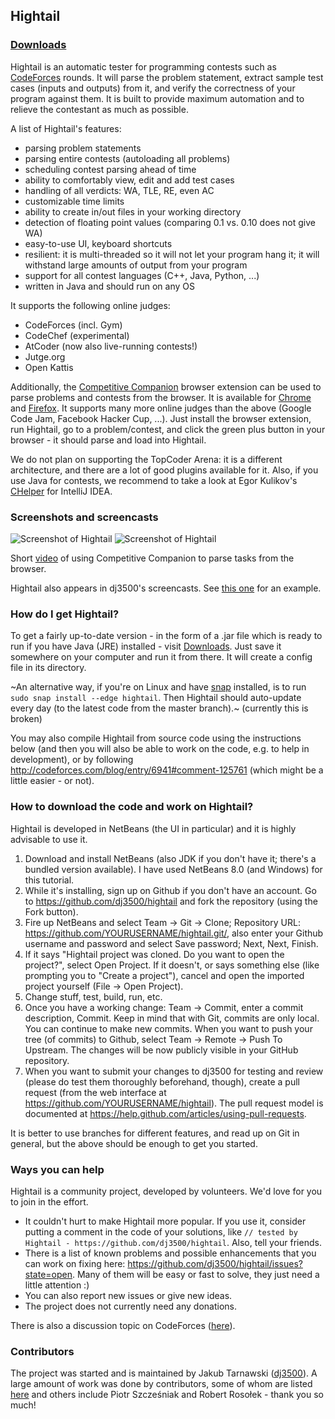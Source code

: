 ## Hightail

### [Downloads](https://github.com/dj3500/hightail/releases)

Hightail is an automatic tester for programming contests such as [CodeForces](http://codeforces.com) rounds. It will parse the problem statement, extract sample test cases (inputs and outputs) from it, and verify the correctness of your program against them. It is built to provide maximum automation and to relieve the contestant as much as possible.

A list of Hightail's features:
* parsing problem statements
* parsing entire contests (autoloading all problems)
* scheduling contest parsing ahead of time
* ability to comfortably view, edit and add test cases
* handling of all verdicts: WA, TLE, RE, even AC
* customizable time limits
* ability to create in/out files in your working directory
* detection of floating point values (comparing 0.1 vs. 0.10 does not give WA)
* easy-to-use UI, keyboard shortcuts
* resilient: it is multi-threaded so it will not let your program hang it; it will withstand large amounts of output from your program
* support for all contest languages (C++, Java, Python, ...)
* written in Java and should run on any OS

It supports the following online judges:
* CodeForces (incl. Gym)
* CodeChef (experimental)
* AtCoder (now also live-running contests!)
* Jutge.org
* Open Kattis

Additionally, the [Competitive Companion](https://github.com/jmerle/competitive-companion) browser extension can be used to parse problems and contests from the browser. It is available for [Chrome](https://chrome.google.com/webstore/detail/competitive-companion/cjnmckjndlpiamhfimnnjmnckgghkjbl) and [Firefox](https://addons.mozilla.org/en-US/firefox/addon/competitive-companion/). It supports many more online judges than the above (Google Code Jam, Facebook Hacker Cup, ...). Just install the browser extension, run Hightail, go to a problem/contest, and click the green plus button in your browser - it should parse and load into Hightail.

We do not plan on supporting the TopCoder Arena: it is a different architecture, and there are a lot of good plugins available for it. Also, if you use Java for contests, we recommend to take a look at Egor Kulikov's [CHelper](http://codeforces.com/blog/entry/3273) for IntelliJ IDEA.

### Screenshots and screencasts

![Screenshot of Hightail](http://dj3500.webfactional.com/hightail1.png)
![Screenshot of Hightail](http://dj3500.webfactional.com/hightail2.png)

Short [video](https://www.youtube.com/watch?v=LnI4HuzWY18) of using Competitive Companion to parse tasks from the browser.

Hightail also appears in dj3500's screencasts. See [this one](https://www.youtube.com/watch?v=3yG7ivRRQW4&hd=1#t=265s) for an example.

### How do I get Hightail?

To get a fairly up-to-date version - in the form of a .jar file which is ready to run if you have Java (JRE) installed - visit [Downloads](https://github.com/dj3500/hightail/releases). Just save it somewhere on your computer and run it from there. It will create a config file in its directory.

~An alternative way, if you're on Linux and have [snap](https://snapcraft.io/) installed, is to run `sudo snap install --edge hightail`. Then Hightail should auto-update every day (to the latest code from the master branch).~ (currently this is broken)

You may also compile Hightail from source code using the instructions below (and then you will also be able to work on the code, e.g. to help in development), or by following http://codeforces.com/blog/entry/6941#comment-125761 (which might be a little easier - or not).

### How to download the code and work on Hightail?

Hightail is developed in NetBeans (the UI in particular) and it is highly advisable to use it.

1. Download and install NetBeans (also JDK if you don't have it; there's a bundled version available). I have used NetBeans 8.0 (and Windows) for this tutorial.
2. While it's installing, sign up on Github if you don't have an account. Go to https://github.com/dj3500/hightail and fork the repository (using the Fork button).
3. Fire up NetBeans and select Team -> Git -> Clone; Repository URL: https://github.com/YOURUSERNAME/hightail.git/, also enter your Github username and password and select Save password; Next, Next, Finish.
4. If it says "Hightail project was cloned. Do you want to open the project?", select Open Project. If it doesn't, or says something else (like prompting you to "Create a project"), cancel and open the imported project yourself (File -> Open Project).
5. Change stuff, test, build, run, etc.
6. Once you have a working change: Team -> Commit, enter a commit description, Commit. Keep in mind that with Git, commits are only local. You can continue to make new commits. When you want to push your tree (of commits) to Github, select Team -> Remote -> Push To Upstream. The changes will be now publicly visible in your GitHub repository.
7. When you want to submit your changes to dj3500 for testing and review (please do test them thoroughly beforehand, though), create a pull request (from the web interface at https://github.com/YOURUSERNAME/hightail). The pull request model is documented at https://help.github.com/articles/using-pull-requests.

It is better to use branches for different features, and read up on Git in general, but the above should be enough to get you started.

### Ways you can help

Hightail is a community project, developed by volunteers. We'd love for you to join in the effort.

* It couldn't hurt to make Hightail more popular. If you use it, consider putting a comment in the code of your solutions, like
`// tested by Hightail - https://github.com/dj3500/hightail`. Also, tell your friends.
* There is a list of known problems and possible enhancements that you can work on fixing here: https://github.com/dj3500/hightail/issues?state=open. Many of them will be easy or fast to solve, they just need a little attention :)
* You can also report new issues or give new ideas.
* The project does not currently need any donations.

There is also a discussion topic on CodeForces ([here](http://codeforces.com/blog/entry/13141)).

### Contributors

The project was started and is maintained by Jakub Tarnawski ([dj3500](http://codeforces.com/profile/dj3500)). A large amount of work was done by contributors, some of whom are listed [here](https://github.com/dj3500/hightail/graphs/contributors) and others include Piotr Szcześniak and Robert Rosołek - thank you so much!

